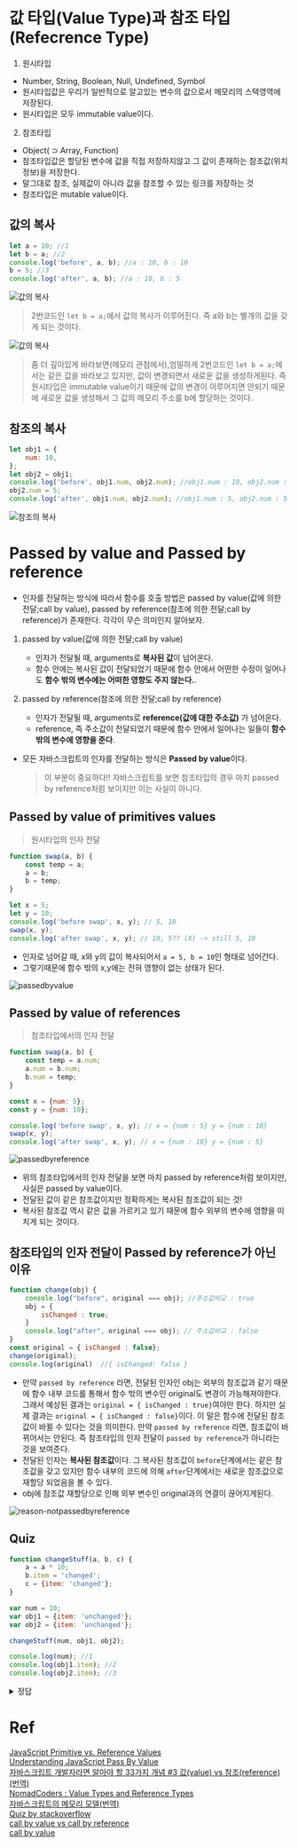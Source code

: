 # 값 타입(Value Type)과 참조 타입(Refecrence Type)

1. 원시타입

-   Number, String, Boolean, Null, Undefined, Symbol
-   원시타입값은 우리가 일반적으로 알고있는 변수의 값으로서 메모리의 스택영역에 저장된다.
-   원시타입은 모두 immutable value이다.

2. 참조타입

-   Object( ⊃ Array, Function)
-   참조타입값은 할당된 변수에 값을 직접 저장하지않고 그 값이 존재하는 참조값(위치정보)을 저장한다.
-   말그대로 참조, 실제값이 아니라 값을 참조할 수 있는 링크를 저장하는 것
-   참조타입은 mutable value이다.

## 값의 복사

```javascript
let a = 10; //1
let b = a; //2
console.log('before', a, b); //a : 10, b : 10
b = 5; //3
console.log('after', a, b); //a : 10, b : 5
```

![값의 복사](../../image/value.png)

> 2번코드인 `let b = a;`에서 값의 복사가 이루어진다. 즉 a와 b는 별개의 값을 갖게 되는 것이다.

![값의 복사](../../image/value1.png)

> 좀 더 깊이있게 바라보면(메모리 관점에서),엄밀하게 2번코드인 `let b = a;`에서는 같은 값을 바라보고 있지만, 값이 변경되면서 새로운 값을 생성하게된다. 즉 원시타입은 immutable value이기 때문에 값의 변경이 이루어지면 안되기 때문에 새로운 값을 생성해서 그 값의 메모리 주소를 b에 할당하는 것이다.

## 참조의 복사

```javascript
let obj1 = {
    num: 10,
};
let obj2 = obj1;
console.log('before', obj1.num, obj2.num); //obj1.num : 10, obj2.num : 10
obj2.num = 5;
console.log('after', obj1.num, obj2.num); //obj1.num : 5, obj2.num : 5
```

![참조의 복사](../../image/reference.png)

# Passed by value and Passed by reference

-   인자를 전달하는 방식에 따라서 함수를 호출 방법은 passed by value(값에 의한 전달;call by value), passed by reference(참조에 의한 전달;call by reference)가 존재한다. 각각이 무슨 의미인지 알아보자.

1. passed by value(값에 의한 전달;call by value)

    - 인자가 전달될 때, arguments로 **복사된 값**이 넘어온다.
    - 함수 안에는 복사된 값이 전달되었기 때문에 함수 안에서 어떤한 수정이 일어나도 **함수 밖의 변수에는 어떠한 영향도 주지 않는다.**.

2. passed by reference(참조에 의한 전달;call by reference)
    - 인자가 전달될 때, arguments로 **reference(값에 대한 주소값)** 가 넘어온다.
    - reference, 즉 주소값이 전달되었기 때문에 함수 안에서 일어나는 일들이 **함수 밖의 변수에 영향을 준다**.

-   모든 자바스크립트의 인자를 전달하는 방식은 **Passed by value**이다.
    > 이 부분이 중요하다!! 자바스크립트를 보면 참조타입의 경우 마치 passed by reference처럼 보이지만 이는 사실이 아니다.

## Passed by value of primitives values

> 원시타입의 인자 전달

```javascript
function swap(a, b) {
    const temp = a;
    a = b;
    b = temp;
}

let x = 5;
let y = 10;
console.log('before swap', x, y); // 5, 10
swap(x, y);
console.log('after swap', x, y); // 10, 5?? (X) -> still 5, 10
```

-   인자로 넘어갈 때, x와 y의 값이 복사되어서 `a = 5, b = 10`인 형태로 넘어간다.
-   그렇기때문에 함수 밖의 x,y에는 전혀 영향이 없는 상태가 된다.

![passedbyvalue](../../image/passbyvalue.png)

## Passed by value of references

> 참조타입에서의 인자 전달

```javascript
function swap(a, b) {
    const temp = a.num;
    a.num = b.num;
    b.num = temp;
}

const x = {num: 5};
const y = {num: 10};

console.log('before swap', x, y); // x = {num : 5} y = {num : 10}
swap(x, y);
console.log('after swap', x, y); // x = {num : 10} y = {num : 5}
```

![passedbyreference](../../image/passbyreference.png)

-   위의 참조타입에서의 인자 전달을 보면 마치 passed by reference처럼 보이지만, 사실은 passed by value이다.
-   전달된 값이 같은 참조값이지만 정확하게는 복사된 참조값이 되는 것!
-   복사된 참조값 역시 같은 값을 가르키고 있기 때문에 함수 외부의 변수에 영향을 미치게 되는 것이다.

## 참조타입의 인자 전달이 Passed by reference가 아닌 이유

```javascript
function change(obj) {
    console.log("before", original === obj); //주소값비교 : true
    obj = {
        isChanged : true;
    }
    console.log("after", original === obj); // 주소값비교 : false
}
const original = { isChanged : false};
change(original);
console.log(original)  //{ isChanged: false }
```

-   만약 `passed by reference` 라면, 전달된 인자인 obj는 외부의 참조값과 같기 때문에 함수 내부 코드를 통해서 함수 밖의 변수인 original도 변경이 가능해져야한다. 그래서 예상된 결과는 `original = { isChanged : true}`여야만 한다. 하지만 실제 결과는 `original = { isChanged : false}`이다. 이 말은 함수에 전달된 참조값이 바뀔 수 있다는 것을 의미한다. 만약 `passed by reference` 라면, 참조값이 바뀌어서는 안된다. 즉 참조타입의 인자 전달이 `passed by reference`가 아니라는 것을 보여준다.
-   전달된 인자는 **복사된 참조값**이다. 그 복사된 참조값이 `before`단계에서는 같은 참조값을 갖고 있지만 함수 내부의 코드에 의해 `after`단계에서는 새로운 참조값으로 재할당 되었음을 볼 수 있다.
-   obj에 참조값 재할당으로 인해 외부 변수인 original과의 연결이 끊어지게된다.

![reason-notpassedbyreference](../../image/notPassedbyreference.png)

## Quiz

```javascript
function changeStuff(a, b, c) {
    a = a * 10;
    b.item = 'changed';
    c = {item: 'changed'};
}

var num = 10;
var obj1 = {item: 'unchanged'};
var obj2 = {item: 'unchanged'};

changeStuff(num, obj1, obj2);

console.log(num); //1
console.log(obj1.item); //2
console.log(obj2.item); //3
```

<details>
<summary>정답</summary>
<div markdown="1">
> 10 | changed | unchanged
</div>
</details>

# Ref

[JavaScript Primitive vs. Reference Values](https://www.javascripttutorial.net/javascript-primitive-vs-reference-values/)
<br>
[Understanding JavaScript Pass By Value](https://www.javascripttutorial.net/javascript-pass-by-value/)<br>
[자바스크립트 개발자라면 알아야 할 33가지 개념 #3 값(value) vs 참조(reference) (번역)](https://velog.io/@jakeseo_me/2019-04-01-1904-%EC%9E%91%EC%84%B1%EB%90%A8-2bjty7tuuf)
<br>
[NomadCoders : Value Types and Reference Types](https://www.youtube.com/watch?v=hYHv5m1NMFE&list=PL7jH19IHhOLMmmjrwCi7-dMFVdoU0hhgF&index=9&t=0s)
<br>
[자바스크립트의 메모리 모델(번역)](https://junwoo45.github.io/2019-11-04-memory_model/)
<br>
[Quiz by stackoverflow](https://stackoverflow.com/questions/518000/is-javascript-a-pass-by-reference-or-pass-by-value-language)
<br>
[call by value vs call by reference](https://perfectacle.github.io/2017/10/30/js-014-call-by-value-vs-call-by-reference/)
<br>
[call by value](https://blueshw.github.io/2018/09/15/pass-by-reference/)
